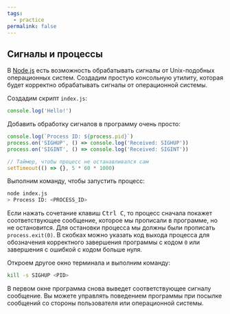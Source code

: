 ```yaml
---
tags:
  - practice
permalink: false
---
```


## Сигналы и процессы

В [Node.js](/tools/nodejs) есть возможность обрабатывать сигналы от Unix-подобных операционных систем. Создадим простую консольную утилиту, которая будет корректно обрабатывать сигналы от операционной системы.

Создадим скрипт `index.js`:

```js
console.log('Hello!')
```

Добавить обработку сигналов в программу очень просто:

```js
console.log(`Process ID: ${process.pid}`)
process.on('SIGHUP', () => console.log('Received: SIGHUP'))
process.on('SIGINT', () => console.log('Received: SIGINT'))

// Таймер, чтобы процесс не останавливался сам
setTimeout(() => {}, 5 * 60 * 1000)
```

Выполним команду, чтобы запустить процесс:

```bash
node index.js
> Process ID: <PROCESS_ID>
```

Если нажать сочетание клавиш <kbd>Ctrl C</kbd>, то процесс сначала покажет соответствующее сообщение, которое мы прописали в программе, но не остановится. Для остановки процесса мы должны были прописать `process.exit(0)`. В скобках можно указать код выхода процесса для обозначения корректного завершения программы с кодом `0` или завершения с ошибкой с кодом больше нуля.

Откроем другое окно терминала и выполним команду:

```bash
kill -s SIGHUP <PID>
```

В первом окне программа снова выведет соответствующее сигналу сообщение. Вы можете управлять поведением программы при посылке сообщений со стороны пользователя или операционной системы.
